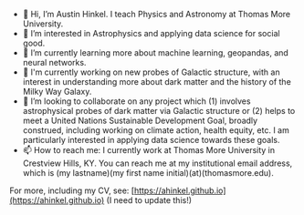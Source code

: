 - 👋 Hi, I’m Austin Hinkel.  I teach Physics and Astronomy at Thomas More University.
- 👀 I’m interested in Astrophysics and applying data science for social good. 
- 🌱 I’m currently learning more about machine learning, geopandas, and neural networks. 
- 💼 I'm currently working on new probes of Galactic structure, with an interest in understanding more about dark matter and the history of the Milky Way Galaxy. 
- 💞️ I’m looking to collaborate on any project which (1) involves astrophysical probes of dark matter via Galactic structure or (2) helps to meet a United Nations Sustainable Development Goal, broadly construed, including working on climate action, health equity, etc.  I am particularly interested in applying data science towards these goals. 
- 📫 How to reach me: I currently work at Thomas More University in Crestview Hills, KY.  You can reach me at my institutional email address, which is (my lastname)(my first name initial)(at)(thomasmore.edu). 

For more, including my CV, see: [https://ahinkel.github.io](https://ahinkel.github.io) (I need to update this!)


<!---
ahinkel/ahinkel is a ✨ special ✨ repository because its `README.md` (this file) appears on your GitHub profile. 
You can click the Preview link to take a look at your changes. 
--->
